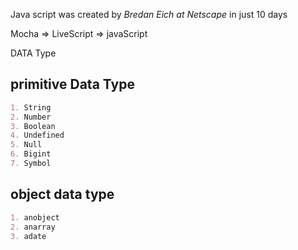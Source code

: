 Java script was created by _Bredan Eich at Netscape_ in just 10 days

Mocha => LiveScript => javaScript

DATA Type
## primitive Data Type

```markdown
1. String
2. Number
3. Boolean
4. Undefined
5. Null
6. Bigint
7. Symbol
```

## object data type

```markdown
1. anobject
2. anarray
3. adate
```
